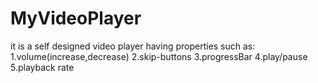 # MyVideoPlayer
it is a self designed video player having properties such as:
1.volume(increase,decrease) 
2.skip-buttons
3.progressBar
4.play/pause 
5.playback rate
